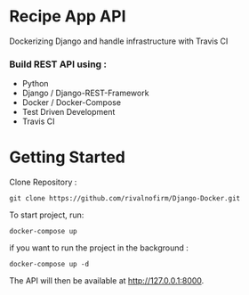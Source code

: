 # Recipe App API

Dockerizing Django and handle infrastructure with Travis CI

### Build REST API using :
- Python
- Django / Django-REST-Framework
- Docker / Docker-Compose
- Test Driven Development
- Travis CI

# Getting Started

Clone Repository :

    git clone https://github.com/rivalnofirm/Django-Docker.git

To start project, run:

    docker-compose up

if you want to run the project in the background :

    docker-compose up -d

The API will then be available at http://127.0.0.1:8000.